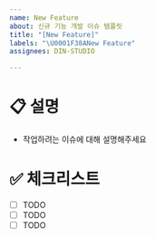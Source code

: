 ```yaml
---
name: New Feature
about: 신규 기능 개발 이슈 템플릿
title: "[New Feature]"
labels: "\U0001F38ANew Feature"
assignees: DIN-STUDIO

---
```


# 📋 설명
- 작업하려는 이슈에 대해 설명해주세요

# ✅ 체크리스트
- [ ] TODO
- [ ] TODO
- [ ] TODO
